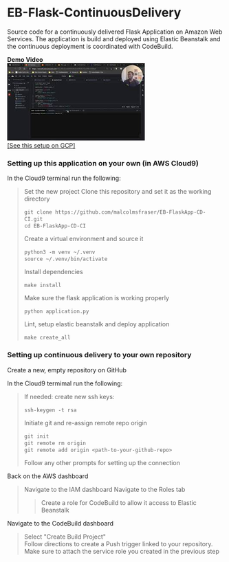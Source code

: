 # EB-Flask-ContinuousDelivery
Source code for a continuously delivered Flask Application on Amazon Web Services. The application is build and deployed using Elastic Beanstalk and the continuous deployment is coordinated with CodeBuild.

**Demo Video**  
[![alt text](https://github.com/malcolmsfraser/ml-gcp/blob/main/CDproject-thumbnail.jpg)](https://youtu.be/cK-KkWaCG9Y?t=90)  
[[See this setup on GCP]](https://github.com/malcolmsfraser/ml-gcp)
### Setting up this application on your own (in AWS Cloud9) 

In the Cloud9 terminal run the following:

>Set the new project
>Clone this repository and set it as the working directory
>```{bash}
>git clone https://github.com/malcolmsfraser/EB-FlaskApp-CD-CI.git
>cd EB-FlaskApp-CD-CI
>```
>Create a virtual environment and source it
>```{bash}
>python3 -m venv ~/.venv 
>source ~/.venv/bin/activate
>```
>Install dependencies
>```{bash}
>make install
>```
>Make sure the flask application is working properly
>```{bash}
>python application.py
>```
>Lint, setup elastic beanstalk and deploy application
>```{bash}
>make create_all
>```

### Setting up continuous delivery to your own repository

Create a new, empty repository on GitHub

In the Cloud9 termimal run the following:

>If needed: create new ssh keys:
>```{bash}
>ssh-keygen -t rsa
>```
>Initiate git and re-assign remote repo origin
>```{bash}
>git init
>git remote rm origin
>git remote add origin <path-to-your-github-repo>
>```
>Follow any other prompts for setting up the connection

Back on the AWS dashboard

>Navigate to the IAM dashboard
>Navigate to the Roles tab
>>Create a role for CodeBuild to allow it access to Elastic Beanstalk  

Navigate to the CodeBuild dashboard

>Select "Create Build Project"  
>Follow directions to create a Push trigger linked to your repository.
>Make sure to attach the service role you created in the previous step

